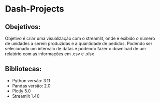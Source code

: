 # Dash-Projects

## **Obejetivos:**

Objetivo é criar uma visualização com o streamlit, onde é exibido o número de unidades a serem produzidas e a quantidade de pedidos. Podendo ser selecionado um intervalo de datas e podendo fazer o download de um relatório com as informações em .csv e .xlsx

## **Bibliotecas:**

* Python versão: 3.11
* Pandas versão: 2.0
* Plotly 5.0
* Streamlit 1.40
